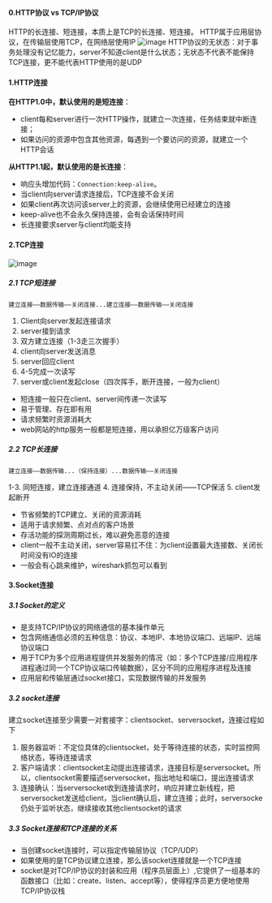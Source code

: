 #### 0.HTTP协议 vs TCP/IP协议
HTTP的长连接、短连接，本质上是TCP的长连接、短连接。
HTTP属于应用层协议，在传输层使用TCP，在网络层使用IP
![image](https://pic4.zhimg.com/80/v2-3edf5e7e8e451f350d578a7ccd7c562b_720w.jpg)
HTTP协议的无状态：对于事务处理没有记忆能力，server不知道client是什么状态；无状态不代表不能保持TCP连接，更不能代表HTTP使用的是UDP

#### 1.HTTP连接 
**在HTTP1.0中，默认使用的是短连接**：
- client每和server进行一次HTTP操作，就建立一次连接，任务结束就中断连接；
- 如果访问的资源中包含其他资源，每遇到一个要访问的资源，就建立一个HTTP会话

**从HTTP1.1起，默认使用的是长连接**：
- 响应头增加代码：`Connection:keep-alive`。
- 当client向server请求连接后，TCP连接不会关闭
- 如果client再次访问该server上的资源，会继续使用已经建立的连接
- keep-alive也不会永久保持连接，会有会话保持时间
- 长连接要求server与client均能支持

#### 2.TCP连接
![image](https://user-gold-cdn.xitu.io/2018/5/20/1637c49f4746b404?imageView2/0/w/1280/h/960/format/webp/ignore-error/1)

##### 2.1 TCP短连接
`建立连接——数据传输——关闭连接...建立连接——数据传输——关闭连接
`
1. Client向server发起连接请求
2. server接到请求
3. 双方建立连接（1-3走三次握手）
4. client向server发送消息
5. server回应client
6. 4-5完成一次读写
7. server或client发起close（四次挥手，断开连接，一般为client）

- 短连接一般只在client、server间传递一次读写
- 易于管理、存在即有用
- 请求频繁时资源消耗大
- web网站的http服务一般都是短连接，用以承担亿万级客户访问

##### 2.2 TCP长连接
`建立连接——数据传输...（保持连接）...数据传输——关闭连接`

1-3. 同短连接，建立连接通道
4. 连接保持，不主动关闭——TCP保活
5. client发起断开

- 节省频繁的TCP建立、关闭的资源消耗
- 适用于请求频繁、点对点的客户场景
- 存活功能的探测周期过长，难以避免恶意的连接
- client一般不主动关闭，server容易扛不住：为client设置最大连接数、关闭长时间没有IO的连接
- 一般会有心跳来维护，wireshark抓包可以看到

#### 3.Socket连接
##### 3.1 Socket的定义
- 是支持TCP/IP协议的网络通信的基本操作单元
- 包含网络通信必须的五种信息：协议、本地IP、本地协议端口、远端IP、远端协议端口
- 用于TCP为多个应用进程提供并发服务的情况（如：多个TCP连接/应用程序进程通过同一个TCP协议端口传输数据），区分不同的应用程序进程及连接
- 应用层和传输层通过socket接口，实现数据传输的并发服务

##### 3.2 socket连接
建立socket连接至少需要一对套接字：clientsocket、serversocket，连接过程如下
1. 服务器监听：不定位具体的clientsocket，处于等待连接的状态，实时监控网络状态，等待连接请求
2. 客户端请求：clientsocket主动提出连接请求，连接目标是serversocket。所以，clientsocket需要描述serversocket，指出地址和端口，提出连接请求
3. 连接确认：当serversocket收到连接请求时，响应并建立新线程，把serversocket发送给client，当client确认后，建立连接；此时，serversocke仍处于监听状态，继续接收其他clientsocket的请求
 

##### 3.3 Socket连接和TCP连接的关系
- 当创建socket连接时，可以指定传输层协议（TCP/UDP）
- 如果使用的是TCP协议建立连接，那么该socket连接就是一个TCP连接
- socket是对TCP/IP协议的封装和应用（程序员层面上）,它提供了一组基本的函数接口（比如：create、listen、accept等），使得程序员更方便地使用TCP/IP协议栈
